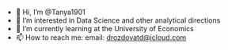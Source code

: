 - 👋 Hi, I’m @Tanya1901
- 👀 I’m interested in Data Science and other analytical directions 
- 🌱 I’m currently learning at the University of Economics 
- 📫 How to reach me: email: drozdovatd@icloud.com

<!---
Tanya1901/Tanya1901 is a ✨ special ✨ repository because its `README.md` (this file) appears on your GitHub profile.
You can click the Preview link to take a look at your changes.
--->
